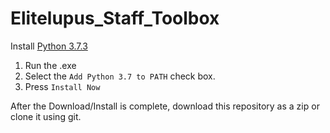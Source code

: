 # Elitelupus_Staff_Toolbox

Install [Python 3.7.3](https://www.python.org/ftp/python/3.7.3/python-3.7.3.exe)

1. Run the .exe 
2. Select the `Add Python 3.7 to PATH` check box.
3. Press `Install Now`

After the Download/Install is complete, download this repository as a zip or clone it using git.

